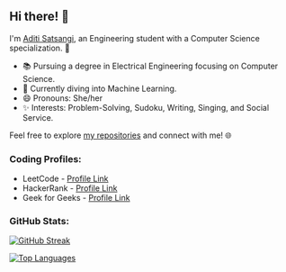 
## Hi there! 👋

I'm [Aditi Satsangi](https://github.com/AditiSatsangi), an Engineering student with a Computer Science specialization. 🌟

- 📚 Pursuing a degree in Electrical Engineering focusing on Computer Science.
- 🤖 Currently diving into Machine Learning.
- 😄 Pronouns: She/her
- ✨ Interests: Problem-Solving, Sudoku, Writing, Singing, and Social Service.

Feel free to explore [my repositories](https://github.com/AditiSatsangi?tab=repositories) and connect with me! 🌐

### Coding Profiles:
- LeetCode - [Profile Link](https://leetcode.com/Aditi16009/)
- HackerRank - [Profile Link](https://www.hackerrank.com/aditisatsangi)
- Geek for Geeks - [Profile Link](https://auth.geeksforgeeks.org/user/aditisazo7f)

### GitHub Stats:

[![GitHub Streak](https://github-readme-streak-stats.herokuapp.com/?user=AditiSatsangi)](https://github.com/AditiSatsangi)


[![Top Languages](https://github-readme-stats.vercel.app/api/top-langs/?username=AditiSatsangi&layout=compact)](https://github.com/AditiSatsangi)
 
